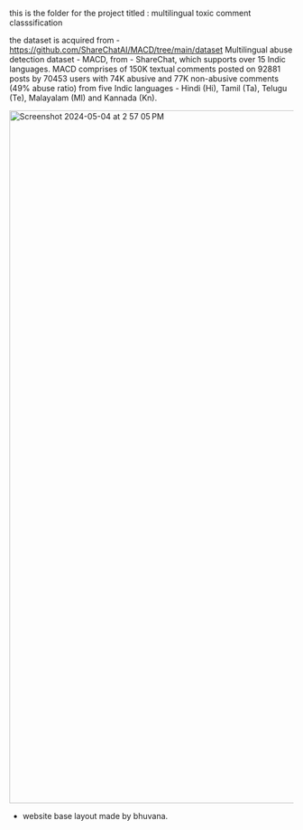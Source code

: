 this is the folder for the project
titled : multilingual toxic comment classsification

the dataset is acquired from - https://github.com/ShareChatAI/MACD/tree/main/dataset
Multilingual abuse detection dataset - MACD, from - ShareChat, which supports over 15 Indic languages. MACD comprises of 150K textual comments posted on 92881 posts by 70453 users with 74K abusive and 77K non-abusive comments (49% abuse ratio) from five Indic languages - Hindi (Hi), Tamil (Ta), Telugu (Te), Malayalam (Ml) and Kannada (Kn).



<img width="1226" alt="Screenshot 2024-05-04 at 2 57 05 PM" src="https://github.com/bhuvanakanakam/natural_language_processing/assets/116140522/14212e68-519f-470f-be40-1e87400c0367">









- website base layout made by bhuvana.

